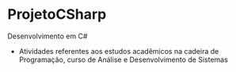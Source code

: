 # ProjetoCSharp
Desenvolvimento em C#

- Atividades referentes aos estudos acadêmicos na cadeira de Programação, curso de Análise e Desenvolvimento de Sistemas 
